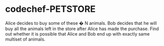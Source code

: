 # codechef-PETSTORE
Alice decides to buy some of these  � N animals. Bob decides that he will buy all the animals left in the store after Alice has made the purchase.  Find out whether it is possible that Alice and Bob end up with exactly same multiset of animals.
